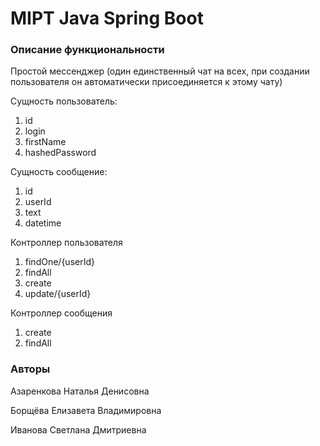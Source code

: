 # MIPT Java Spring Boot

### Описание функциональности
Простой мессенджер (один единственный чат на всех, при создании пользователя он автоматически присоединяется к этому чату)

Сущность пользователь:
1. id
2. login
3. firstName
4. hashedPassword

Сущность сообщение:
1. id
2. userId
3. text
4. datetime

Контроллер пользователя
1. findOne/{userId}
2. findAll
3. create
4. update/{userId}

Контроллер сообщения
1. create
3. findAll


### Авторы
Азаренкова Наталья Денисовна

Борщёва Елизавета Владимировна

Иванова Светлана Дмитриевна
